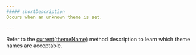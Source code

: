 ```yaml
---
##### shortDescription
Occurs when an unknown theme is set.

---
```

Refer to the [current(themeName)](/api-reference/50%20Common/utils/ui/themes/3%20Methods/current(themeName).md '/Documentation/ApiReference/Common/Utils/ui/themes/Methods/#currentthemeName') method description to learn which theme names are acceptable.